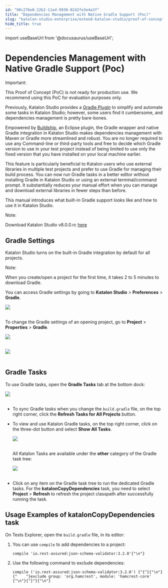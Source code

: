 ```yaml
---
id: "90c276e0-22b2-11ed-9930-0242fe3e4a3f"
title: "Dependencies Management with Native Gradle Support (Poc)"
slug: "katalon-studio-enterprise/extend-katalon-studio/proof-of-concept/dependencies-management-with-native-gradle-support-poc"
hide_title: true
---
```

import useBaseUrl from '@docusaurus/useBaseUrl';


# <a id="id" class="anchor_top_offset"/><a id="ariaid-title1" class="anchor_top_offset"/>Dependencies Management with Native Gradle Support (Poc)

<div xmlns="http://www.w3.org/1999/xhtml" className="note important note_important"><span className="note__title">Important:</span> 
  <p className="p">This Proof of Concept (PoC) is not ready for production use. We
    recommend using this PoC for evaluation purposes only.</p>
</div>
<p xmlns="http://www.w3.org/1999/xhtml" className="p">Previously, Katalon Studio provides a <a className="xref j-external-link" href="https://plugins.gradle.org/plugin/com.katalon.gradle-plugin" target="_blank">Gradle     Plugin</a> to simplify and automate some tasks in Katalon Studio;   however, some users find it cumbersome, and dependencies management   is pretty bare-bones.</p> 
<p xmlns="http://www.w3.org/1999/xhtml" className="p">Empowered by <a className="xref j-external-link" href="https://www.eclipse.org/community/eclipse_newsletter/2018/february/buildship.php" target="_blank">Buildship</a>,   an Eclipse plugin, the Gradle wrapper and native Gradle integration   in Katalon Studio makes dependencies management with Maven or   Gradle more streamlined and robust. You are no longer required to   use any Command-line or third-party tools and free to decide which   Gradle version to use in your test project instead of being limited   to use only the fixed version that you have installed on your local   machine earlier.</p> 
<p xmlns="http://www.w3.org/1999/xhtml" className="p">This feature is particularly beneficial to Katalon users who use   external libraries in multiple test projects and prefer to use   Gradle for managing their build process. You can now run Gradle   tasks in a better editor without installing Gradle in Katalon   Studio or using an external terminal/command prompt. It   substantially reduces your manual effort when you can manage and   download external libraries in fewer steps than before.</p> 
<p xmlns="http://www.w3.org/1999/xhtml" className="p">This manual introduces what built-in Gradle support looks like   and how to use it in Katalon Studio.</p> 
<div xmlns="http://www.w3.org/1999/xhtml" className="note note note_note"><span className="note__title">Note:</span> 
  <p className="p">Download Katalon Studio v8.0.0.rc <a className="xref j-external-link" href="https://github.com/katalon-studio/katalon-studio/releases/tag/v8.0.0.rc" target="_blank">here</a>
  </p>
</div>
    

## <a id="id_1" class="anchor_top_offset"/>Gradle Settings

    
      
<p xmlns="http://www.w3.org/1999/xhtml" className="p">Katalon Studio turns on the built-in Gradle integration by   default for all projects.</p> 
      
<div xmlns="http://www.w3.org/1999/xhtml" className="note note note_note"><span className="note__title">Note:</span> 
  <p className="p">When you create/open a project for the first time, it takes 2 to
    5 minutes to download Gradle.</p>
</div>
      
<p xmlns="http://www.w3.org/1999/xhtml" className="p">You can access Gradle settings by going to <strong className="ph b">Katalon     Studio</strong> &gt; <strong className="ph b">Preferences</strong> &gt;   <strong className="ph b">Gradle</strong>.</p> 
      
<p xmlns="http://www.w3.org/1999/xhtml" className="p">   <img className="image" src={useBaseUrl("https://github.com/katalon-studio/docs-images/raw/master/katalon-studio/docs/gradle/gradle-preferences.png")} /><br /><br /> </p> 
      
<p xmlns="http://www.w3.org/1999/xhtml" className="p">To change the Gradle settings of an opening project, go to   <strong className="ph b">Project</strong> &gt; <strong className="ph b">Properties</strong> &gt;   <strong className="ph b">Gradle</strong>.</p> 
      
<p xmlns="http://www.w3.org/1999/xhtml" className="p">   <img className="image" src={useBaseUrl("https://github.com/katalon-studio/docs-images/raw/master/katalon-studio/docs/gradle/project-menu.png")} /><br /><br /> </p> 
      
<p xmlns="http://www.w3.org/1999/xhtml" className="p">   <img className="image" src={useBaseUrl("https://github.com/katalon-studio/docs-images/raw/master/katalon-studio/docs/gradle/project.png")} /><br /><br /> </p> 
    
  
    

## <a id="id_2" class="anchor_top_offset"/>Gradle Tasks

    
      
<p xmlns="http://www.w3.org/1999/xhtml" className="p">To use Gradle tasks, open the <strong className="ph b">Gradle Tasks</strong> tab   at the bottom dock:</p> 
      
<p xmlns="http://www.w3.org/1999/xhtml" className="p">   <img className="image" src={useBaseUrl("https://github.com/katalon-studio/docs-images/raw/master/katalon-studio/docs/gradle/gradle-tasks.png")} /><br /><br /> </p> 
      
<ul xmlns="http://www.w3.org/1999/xhtml" className="ul">   <li className="li">     <p className="p">To sync Gradle tasks when you change the       <code className="ph codeph">build.gradle</code> file, on the top right corner, click the       <strong className="ph b">Refresh Tasks for All Projects</strong> button.</p>   </li>   <li className="li">     <p className="p">To view and use Katalon Gradle tasks, on the top right corner,       click on the three-dot button and select <strong className="ph b">Show All         Tasks</strong>.</p>     <p className="p">       <img className="image" src={useBaseUrl("https://github.com/katalon-studio/docs-images/raw/master/katalon-studio/docs/gradle/context-menu.png")} /><br /><br />     </p>     <p className="p">All Katalon Tasks are available under the <strong className="ph b">other</strong>       category of the Gradle task tree:</p>     <p className="p">       <img className="image" src={useBaseUrl("https://github.com/katalon-studio/docs-images/raw/master/katalon-studio/docs/gradle/other-gradle.png")} /><br /><br />     </p>   </li>   <li className="li">     <p className="p">Click on any item on the Gradle task tree to run the dedicated       Gradle tasks. For the <strong className="ph b">katalonCopyDependencies</strong>       task, you need to select <strong className="ph b">Project</strong> &gt;       <strong className="ph b">Refresh</strong> to refresh the project classpath after       successfully running the task.</p>   </li> </ul> 
    
  

## <a id="id_3" class="anchor_top_offset"/>Usage Examples of katalonCopyDependencies task

<p xmlns="http://www.w3.org/1999/xhtml" className="p">On Tests Explorer, open the <code className="ph codeph">build.gradle</code> file, in   its editor:</p> 
<ol xmlns="http://www.w3.org/1999/xhtml" className="ol"><li className="li">You can use <code className="ph codeph">compile</code> to add dependencies to a     project:<pre className="pre codeblock"><code>compile 'io.rest-assured:json-schema-validator:3.2.0'{"\n"}</code></pre></li><li className="li">Use the following command to exclude dependencies:<pre className="pre codeblock"><code>compile ('io.rest-assured:json-schema-validator:3.2.0') {"{"}{"\n"}{"    "}exclude group: 'org.hamcrest', module: 'hamcrest-core' {"\n"}{"}"}{"\n"}</code></pre></li></ol> 
